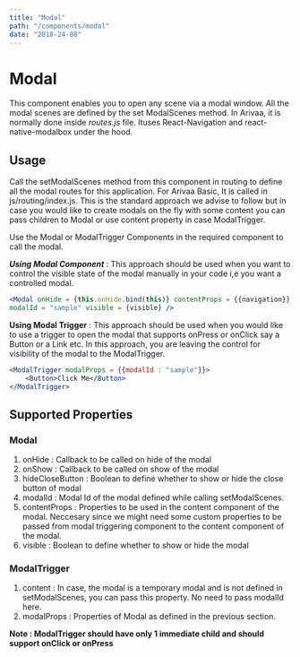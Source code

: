 ```yaml
---
title: "Modal"
path: "/components/modal"
date: "2018-24-08"
---
```


# Modal

This component enables you to open any scene via a modal window. All the modal scenes are defined by the set ModalScenes method. In Arivaa, it is normally done inside _routes.js_ file. Ituses React-Navigation and react-native-modalbox under the hood.

## Usage

Call the setModalScenes method from this component in routing to define all the modal routes for this application. For Arivaa Basic, It is called in js/routing/index.js. This is the standard approach we advise to follow but in case you would like to create modals on the fly with some content you can pass children to Modal or use content property in case ModalTrigger.

Use the Modal or ModalTrigger Components in the required component to call the modal.

_**Using Modal Component**_ : This approach should be used when you want to control the visible state of the modal manually in your code i,e you want a controlled modal.

```jsx
<Modal onHide = {this.onHide.bind(this)} contentProps = {{navigation}} 
modalId = "sample" visible = {visible} />
```

**Using Modal Trigger** : This approach should be used when you would like to use a trigger to open the modal that supports onPress or onClick say a Button or a Link etc. In this approach, you are leaving the control for visibility of the modal to the ModalTrigger.

```jsx
<ModalTrigger modalProps = {{modalId : "sample"}}>
    <Button>Click Me</Button>
</ModalTrigger>
```

## Supported Properties

### Modal

1. onHide : Callback to be called on hide of the modal
2. onShow : Callback to be called on show of the modal
3. hideCloseButton : Boolean to define whether to show or hide the close button of modal
4. modalId : Modal Id of the modal defined while calling setModalScenes.
5. contentProps : Properties to be used in the content component of the modal. Neccesary since we might need some custom properties to be passed from modal triggering component to the content component of the modal.
6. visible : Boolean to define whether to show or hide the modal

### ModalTrigger

1. content : In case, the modal is a temporary modal and is not defined in setModalScenes, you can pass this property. No need to pass modalId here.
2. modalProps : Properties of Modal as defined in the previous section.

**Note : ModalTrigger should have only 1 immediate child and should support onClick or onPress**

